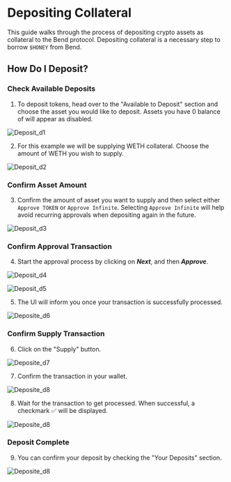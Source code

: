 # Depositing Collateral

This guide walks through the process of depositing crypto assets as collateral to the Bend protocol. Depositing collateral is a necessary step to borrow `$HONEY` from Bend.

## How Do I Deposit?

### Check Available Deposits

1. To deposit tokens, head over to the "Available to Deposit" section and choose the asset you would like to deposit. Assets you have 0 balance of will appear as disabled.

![Deposit_d1](/assets/how_to_deposit_1.png)

2. For this example we will be supplying WETH collateral. Choose the amount of WETH you wish to supply.

![Deposit_d2](/assets/how_to_deposit_2.png)

### Confirm Asset Amount

3. Confirm the amount of asset you want to supply and then select either `Approve TOKEN` or `Approve Infinite`. Selecting `Approve Infinite` will help avoid recurring approvals when depositing again in the future.

![Deposit_d3](/assets/how_to_deposit_3.png)

### Confirm Approval Transaction

4. Start the approval process by clicking on **_Next_**, and then **_Approve_**.

![Deposit_d4](/assets/how_to_deposit_4.png)

![Deposit_d5](/assets/how_to_deposit_5.png)

5. The UI will inform you once your transaction is successfully processed.

![Deposite_d6](/assets/how_to_deposit_6.png)

### Confirm Supply Transaction

6. Click on the "Supply" button.

![Deposite_d7](/assets/how_to_deposit_7.png)

7. Confirm the transaction in your wallet.

![Deposite_d8](/assets/how_to_deposit_8.png)

8. Wait for the transaction to get processed. When successful, a checkmark ✅ will be displayed.

![Deposite_d8](/assets/how_to_deposit_9.png)

### Deposit Complete

9. You can confirm your deposit by checking the "Your Deposits" section.

![Deposite_d8](/assets/how_to_deposit_10.png)
